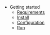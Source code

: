 - Getting started
    - [Requirements](requirements.md)
    - [Install](install.md)
    - [Configuration](configuration.md)
    - [Run](run.md)

<!-- - Guide
    - [Create Module](createmodule.md)
    - [Create CRUD](createcrud.md)
    - [Add Styles](addstyles.md) -->
